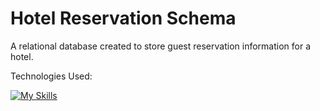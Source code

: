 # Hotel Reservation Schema

A relational database created to store guest reservation information for a hotel.


Technologies Used:

[![My Skills](https://skills.thijs.gg/icons?i=mysql,git)](https://skills.thijs.gg)
